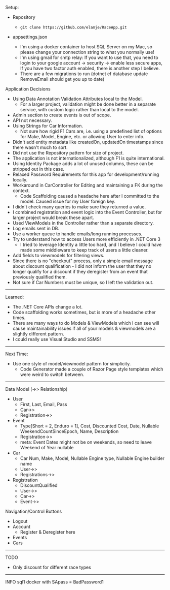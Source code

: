 Setup:

* Repository
  * `git clone https://github.com/elamje/RaceApp.git`

* appsettings.json
  * I'm using a docker container to host SQL Server on my Mac, so please change your connection string to what you normally use!
  * I'm using gmail for smtp relay: If you want to use that, you need to login to your google account -> security -> enable less secure apps, If you have two factor auth enabled, there is another step I believe. 
  * There are a few migrations to run (dotnet ef database update RemoveEmail should get you up to date)



Application Decisions

* Using Data Annotation Validation Attributes local to the Model.
  * For a larger project, validation might be done better in a separate service, with custom logic rather than local to the model.
* Admin section to create events is out of scope.
* API not necessary.
* Using Strings for Car Information.
  * Not sure how rigid F1 Cars are, i.e. using a predefined list of options for Make, Model, Engine, etc. or allowing User to enter info.
* Didn't add entity metadata like createdOn, updatedOn timestamps since there wasn't much to sort.
* Did not use the Repository pattern for size of project.
* The application is not internationalized, although F1 is quite international.
* Using Identity Package adds a lot of unused columns, these can be stripped out in this case.
* Relaxed Password Requirements for this app for development/running locally.
* Workaround in CarController for Editing and maintaining a FK during the context.
  * Code Scaffolding caused a headache here after I committed to the model. Caused issue for my User foreign key.
* I didn't check many queries to make sure they returned a value.
* I combined registration and event logic into the Event Controller, but for larger project would break these apart.
* Used ViewModels in the Controller rather than a separate directory.
* Log emails sent in DB.
* Use a worker queue to handle emails/long running processes.
* Try to understand how to access Users more efficiently in .NET Core 3
  * I tried to leverage Identity a little too hard, and I believe I could have made some middleware to keep track of users a little cleaner.
* Add fields to viewmodels for filtering views.
* Since there is no "checkout" process, only a simple email message about discount qualification - I did not inform the user that they no longer qualify for a discount if they deregister from an event that previously qualified them.
* Not sure if Car Numbers must be unique, so I left the validation out.
***
Learned:
* The .NET Core APIs change a lot.
* Code scaffolding works sometimes, but is more of a headache other times.
* There are many ways to do Models & ViewModels which I can see will cause maintainability issues if all of your models & viewmodels are a slightly different pattern.
* I could really use Visual Studio and SSMS!
***
Next Time:
* Use one style of model/viewmodel pattern for simplicity.
  * Code Generator made a couple of Razor Page style templates which were weird to switch between.
***
Data Model (->> Relationship)

* User
  * First, Last, Email, Pass
  * Car->>
  * Registration->>
* Event
  * Type[Short = 2, Enduro = 1], Cost, Discounted Cost, Date, Nullable WeekendCountSinceEpoch, Name, Description
  * Registration->>
  * meta: Event Dates might not be on weekends, so need to leave Weekend of Year nullable
* Car
  * Car Num, Make, Model, Nullable Engine type, Nullable Engine builder name
  * User->>
  * Registrations->>
* Registration
  * DiscountQualified
  * User->>
  * Car->>
  * Event->>

Navigation/Control Buttons

* Logout
* Account
  * Register & Deregister here
* Events
* Cars

***
TODO
* Only discount for different race types

***
INFO
sql1 docker with SApass = BadPassword1